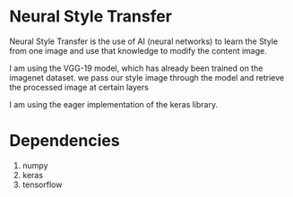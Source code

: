 # Neural Style Transfer 

Neural Style Transfer is the use of AI (neural networks) to learn the Style from one image 
and use that knowledge to modify the content image.

I am using the VGG-19 model, which has already been trained on the imagenet dataset. 
we pass our style image through the model and retrieve the processed image at certain layers 

I am using the eager implementation of the keras library.

# Dependencies 

1. numpy
2. keras 
3. tensorflow 

